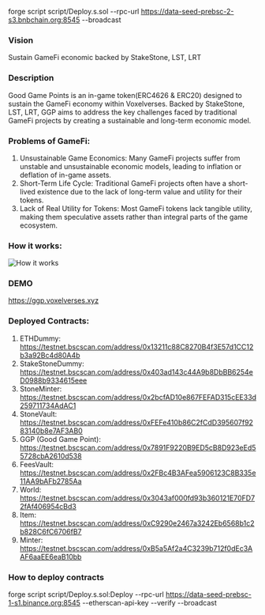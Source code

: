 forge script script/Deploy.s.sol --rpc-url https://data-seed-prebsc-2-s3.bnbchain.org:8545 --broadcast

### Vision
Sustain GameFi economic backed by StakeStone, LST, LRT 

### Description
Good Game Points is an in-game token(ERC4626 & ERC20) designed to sustain the GameFi economy within Voxelverses. Backed by StakeStone, LST, LRT, GGP aims to address the key challenges faced by traditional GameFi projects by creating a sustainable and long-term economic model.

### Problems of GameFi:
1. Unsustainable Game Economics: Many GameFi projects suffer from unstable and unsustainable economic models, leading to inflation or deflation of in-game assets.
2. Short-Term Life Cycle: Traditional GameFi projects often have a short-lived existence due to the lack of long-term value and utility for their tokens.
3. Lack of Real Utility for Tokens: Most GameFi tokens lack tangible utility, making them speculative assets rather than integral parts of the game ecosystem.

### How it works:
![How it works](/GGP_howitworks.png "How it works")

### DEMO
https://ggp.voxelverses.xyz

### Deployed Contracts:
1. ETHDummy: https://testnet.bscscan.com/address/0x13211c88C8270B4f3E57d1CC12b3a92Bc4d80A4b
2. StakeStoneDummy: https://testnet.bscscan.com/address/0x403ad143c44A9b8DbBB6254eD0988b9334615eee
3. StoneMinter: https://testnet.bscscan.com/address/0x2bcfAD10e867FEFAD315cEE33d259711734AdAC1
4. StoneVault: https://testnet.bscscan.com/address/0xFEFe410b86C2fCdD395607f9283140b8e7AF3AB0
5. GGP (Good Game Point): https://testnet.bscscan.com/address/0x7891F9220B9ED5cB8D923eEd55728cbA2610d538
6. FeesVault: https://testnet.bscscan.com/address/0x2FBc4B3AFea5906123C8B335e11AA9bAFb2785Aa
7. World: https://testnet.bscscan.com/address/0x3043af000fd93b360121E70FD72fAf406954cBd3
8. Item: https://testnet.bscscan.com/address/0xC9290e2467a3242Eb6568b1c2b828C6fC6706fB7
9. Minter: https://testnet.bscscan.com/address/0xB5a5Af2a4C3239b712f0dEc3AAF6aaEE6eaB10bb

### How to deploy contracts
forge script script/Deploy.s.sol:Deploy --rpc-url https://data-seed-prebsc-1-s1.binance.org:8545 --etherscan-api-key <APIKEY> --verify --broadcast

